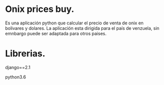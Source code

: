 # Onix prices buy.

Es una aplicación python que calcular el precio de venta de onix en bolivares y dolares. La aplicación esta dirigida para el país de venzuela, sin emnbargo puede ser adaptada para otros paises.

# Librerias.

django==2.1

python3.6
